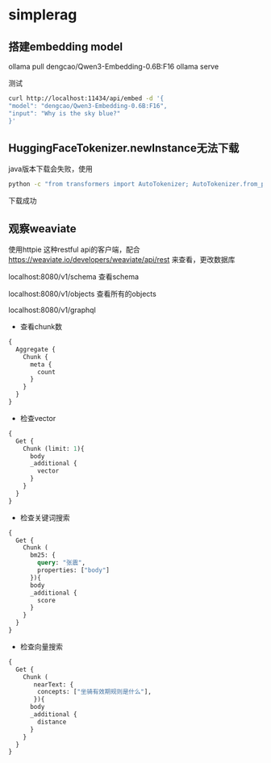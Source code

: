 # simplerag

## 搭建embedding model

ollama pull dengcao/Qwen3-Embedding-0.6B:F16
ollama serve

测试
```bash
curl http://localhost:11434/api/embed -d '{
"model": "dengcao/Qwen3-Embedding-0.6B:F16",
"input": "Why is the sky blue?"
}'
```


## HuggingFaceTokenizer.newInstance无法下载

java版本下载会失败，使用
```bash
python -c "from transformers import AutoTokenizer; AutoTokenizer.from_pretrained('deepseek-ai/DeepSeek-R1-0528')"
```
下载成功


## 观察weaviate

使用httpie 这种restful api的客户端，配合
https://weaviate.io/developers/weaviate/api/rest
来查看，更改数据库

localhost:8080/v1/schema 查看schema

localhost:8080/v1/objects 查看所有的objects

localhost:8080/v1/graphql 

- 查看chunk数
```graphql
{
  Aggregate {
    Chunk {
      meta {
        count
      }
    }
  }
}
```

- 检查vector
```graphql
{
  Get {
    Chunk (limit: 1){
      body
      _additional {
        vector  
      }
    }
  }
}
```

- 检查关键词搜索
```graphql
{
  Get {
    Chunk (
      bm25: {
        query: "张震",
        properties: ["body"]
      }){
      body
      _additional {
        score
      }
    }
  }
}
```

- 检查向量搜索
```graphql
{
  Get {
    Chunk (
       nearText: {
        concepts: ["坐骑有效期规则是什么"],
       }){
      body
      _additional {
        distance
      }
    }
  }
}
```